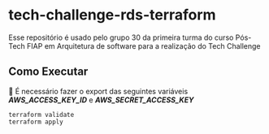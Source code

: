 # tech-challenge-rds-terraform
Esse repositório é usado pelo grupo 30 da primeira turma do curso Pós-Tech FIAP em Arquitetura de software para a realização do Tech Challenge

## Como Executar

🚨 É necessário fazer o export das seguintes variáveis **_AWS_ACCESS_KEY_ID_** e **_AWS_SECRET_ACCESS_KEY_**

```shell
terraform validate
terraform apply
```
